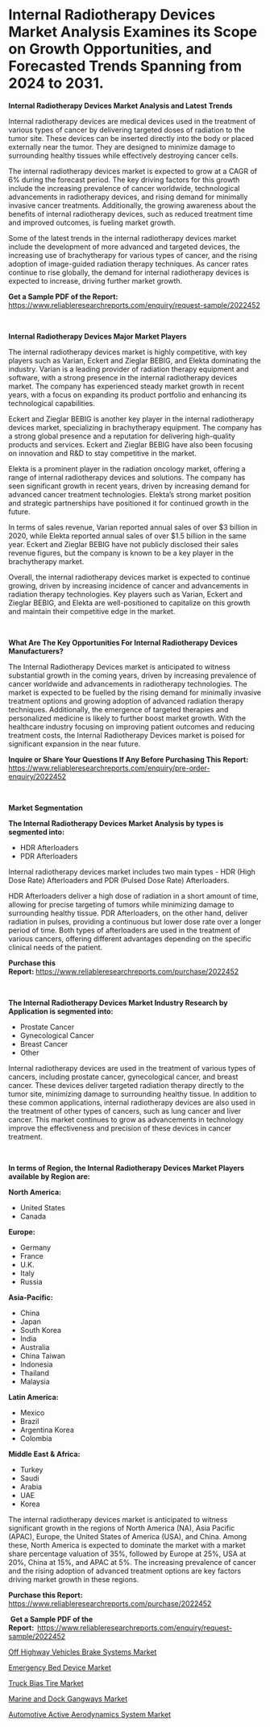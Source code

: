 <p><h1>Internal Radiotherapy Devices Market Analysis Examines its Scope on Growth Opportunities, and Forecasted Trends Spanning from 2024 to 2031.</h1></p><p><strong>Internal Radiotherapy Devices Market Analysis and Latest Trends</strong></p>
<p><p>Internal radiotherapy devices are medical devices used in the treatment of various types of cancer by delivering targeted doses of radiation to the tumor site. These devices can be inserted directly into the body or placed externally near the tumor. They are designed to minimize damage to surrounding healthy tissues while effectively destroying cancer cells.</p><p>The internal radiotherapy devices market is expected to grow at a CAGR of 6% during the forecast period. The key driving factors for this growth include the increasing prevalence of cancer worldwide, technological advancements in radiotherapy devices, and rising demand for minimally invasive cancer treatments. Additionally, the growing awareness about the benefits of internal radiotherapy devices, such as reduced treatment time and improved outcomes, is fueling market growth.</p><p>Some of the latest trends in the internal radiotherapy devices market include the development of more advanced and targeted devices, the increasing use of brachytherapy for various types of cancer, and the rising adoption of image-guided radiation therapy techniques. As cancer rates continue to rise globally, the demand for internal radiotherapy devices is expected to increase, driving further market growth.</p></p>
<p><strong>Get a Sample PDF of the Report:&nbsp;</strong> <a href="https://www.reliableresearchreports.com/enquiry/request-sample/2022452">https://www.reliableresearchreports.com/enquiry/request-sample/2022452</a></p>
<p>&nbsp;</p>
<p><strong>Internal Radiotherapy Devices Major Market Players</strong></p>
<p><p>The internal radiotherapy devices market is highly competitive, with key players such as Varian, Eckert and Zieglar BEBIG, and Elekta dominating the industry. Varian is a leading provider of radiation therapy equipment and software, with a strong presence in the internal radiotherapy devices market. The company has experienced steady market growth in recent years, with a focus on expanding its product portfolio and enhancing its technological capabilities.</p><p>Eckert and Zieglar BEBIG is another key player in the internal radiotherapy devices market, specializing in brachytherapy equipment. The company has a strong global presence and a reputation for delivering high-quality products and services. Eckert and Zieglar BEBIG have also been focusing on innovation and R&D to stay competitive in the market.</p><p>Elekta is a prominent player in the radiation oncology market, offering a range of internal radiotherapy devices and solutions. The company has seen significant growth in recent years, driven by increasing demand for advanced cancer treatment technologies. Elekta’s strong market position and strategic partnerships have positioned it for continued growth in the future.</p><p>In terms of sales revenue, Varian reported annual sales of over $3 billion in 2020, while Elekta reported annual sales of over $1.5 billion in the same year. Eckert and Zieglar BEBIG have not publicly disclosed their sales revenue figures, but the company is known to be a key player in the brachytherapy market.</p><p>Overall, the internal radiotherapy devices market is expected to continue growing, driven by increasing incidence of cancer and advancements in radiation therapy technologies. Key players such as Varian, Eckert and Zieglar BEBIG, and Elekta are well-positioned to capitalize on this growth and maintain their competitive edge in the market.</p></p>
<p>&nbsp;</p>
<p><strong>What Are The Key Opportunities For Internal Radiotherapy Devices Manufacturers?</strong></p>
<p><p>The Internal Radiotherapy Devices market is anticipated to witness substantial growth in the coming years, driven by increasing prevalence of cancer worldwide and advancements in radiotherapy technologies. The market is expected to be fuelled by the rising demand for minimally invasive treatment options and growing adoption of advanced radiation therapy techniques. Additionally, the emergence of targeted therapies and personalized medicine is likely to further boost market growth. With the healthcare industry focusing on improving patient outcomes and reducing treatment costs, the Internal Radiotherapy Devices market is poised for significant expansion in the near future.</p></p>
<p><strong>Inquire or Share Your Questions If Any Before Purchasing This Report:</strong> <a href="https://www.reliableresearchreports.com/enquiry/pre-order-enquiry/2022452">https://www.reliableresearchreports.com/enquiry/pre-order-enquiry/2022452</a></p>
<p>&nbsp;</p>
<p><strong>Market Segmentation</strong></p>
<p><strong>The Internal Radiotherapy Devices Market Analysis by types is segmented into:</strong></p>
<p><ul><li>HDR Afterloaders</li><li>PDR Afterloaders</li></ul></p>
<p><p>Internal radiotherapy devices market includes two main types - HDR (High Dose Rate) Afterloaders and PDR (Pulsed Dose Rate) Afterloaders. </p><p>HDR Afterloaders deliver a high dose of radiation in a short amount of time, allowing for precise targeting of tumors while minimizing damage to surrounding healthy tissue. PDR Afterloaders, on the other hand, deliver radiation in pulses, providing a continuous but lower dose rate over a longer period of time. Both types of afterloaders are used in the treatment of various cancers, offering different advantages depending on the specific clinical needs of the patient.</p></p>
<p><strong>Purchase this Report:&nbsp;</strong><a href="https://www.reliableresearchreports.com/purchase/2022452">https://www.reliableresearchreports.com/purchase/2022452</a></p>
<p>&nbsp;</p>
<p><strong>The Internal Radiotherapy Devices Market Industry Research by Application is segmented into:</strong></p>
<p><ul><li>Prostate Cancer</li><li>Gynecological Cancer</li><li>Breast Cancer</li><li>Other</li></ul></p>
<p><p>Internal radiotherapy devices are used in the treatment of various types of cancers, including prostate cancer, gynecological cancer, and breast cancer. These devices deliver targeted radiation therapy directly to the tumor site, minimizing damage to surrounding healthy tissue. In addition to these common applications, internal radiotherapy devices are also used in the treatment of other types of cancers, such as lung cancer and liver cancer. This market continues to grow as advancements in technology improve the effectiveness and precision of these devices in cancer treatment.</p></p>
<p>&nbsp;</p>
<p><strong>In terms of Region, the Internal Radiotherapy Devices Market Players available by Region are:</strong></p>
<p>
    <p> <strong> North America: </strong>
        <ul>
            <li>United States</li>
            <li>Canada</li>
        </ul>
        </p> 
    <p> <strong> Europe: </strong>
        <ul>
            <li>Germany</li>
            <li>France</li>
            <li>U.K.</li>
            <li>Italy</li>
            <li>Russia</li>
        </ul>
        </p> 
    <p> <strong> Asia-Pacific: </strong>
        <ul>
            <li>China</li>
            <li>Japan</li>
            <li>South Korea</li>
            <li>India</li>
            <li>Australia</li>
            <li>China Taiwan</li>
            <li>Indonesia</li>
            <li>Thailand</li>
            <li>Malaysia</li>
        </ul>
        </p> 
    <p> <strong> Latin America: </strong>
        <ul>
            <li>Mexico</li>
            <li>Brazil</li>
            <li>Argentina Korea</li>
            <li>Colombia</li>
        </ul>
        </p> 
    <p> <strong> Middle East & Africa: </strong>
        <ul>
            <li>Turkey</li>
            <li>Saudi</li>
            <li>Arabia</li>
            <li>UAE</li>
            <li>Korea</li>
        </ul>
    </p>
    </p>
<p><p>The internal radiotherapy devices market is anticipated to witness significant growth in the regions of North America (NA), Asia Pacific (APAC), Europe, the United States of America (USA), and China. Among these, North America is expected to dominate the market with a market share percentage valuation of 35%, followed by Europe at 25%, USA at 20%, China at 15%, and APAC at 5%. The increasing prevalence of cancer and the rising adoption of advanced treatment options are key factors driving market growth in these regions.</p></p>
<p><strong>Purchase this Report: </strong><a href="https://www.reliableresearchreports.com/purchase/2022452">https://www.reliableresearchreports.com/purchase/2022452</a></p>
<p>&nbsp;<strong>Get a Sample PDF of the Report:&nbsp;&nbsp;</strong><a href="https://www.reliableresearchreports.com/enquiry/request-sample/2022452">https://www.reliableresearchreports.com/enquiry/request-sample/2022452</a></p>
<p><strong></strong></p>
<p><p><a href="https://picayune-night-cbd.notion.site/Off-Highway-Vehicles-Brake-Systems-Market-Dynamics-2024-2031-Also-about-Its-Market-Trends-Projecti-87cc46b05c2845c4968933884813b293">Off Highway Vehicles Brake Systems Market</a></p><p><a href="https://github.com/edytherolanlouisejk1miz0wig/Market-Research-Report-List-1/blob/main/emergency-bed-device-market.md">Emergency Bed Device Market</a></p><p><a href="https://view.publitas.com/reportprime-1/truck-bias-tire-market-furnish-information-about-market-size-market-share-market-dynamics-and-projections-spanning-from-2024-to-2031/">Truck Bias Tire Market</a></p><p><a href="https://artistic-helicopter-ca9.notion.site/Marine-and-Dock-Gangways-Market-Size-Share-Trends-Analysis-Report-By-Application-Regional-Outloo-c5439024d86c410eb9baeee8529e8ea4">Marine and Dock Gangways Market</a></p><p><a href="https://view.publitas.com/reportprime-1/automotive-active-aerodynamics-system-market-a-comprehensive-report-of-its-market-share-growth-trends-2024-2031/">Automotive Active Aerodynamics System Market</a></p></p>